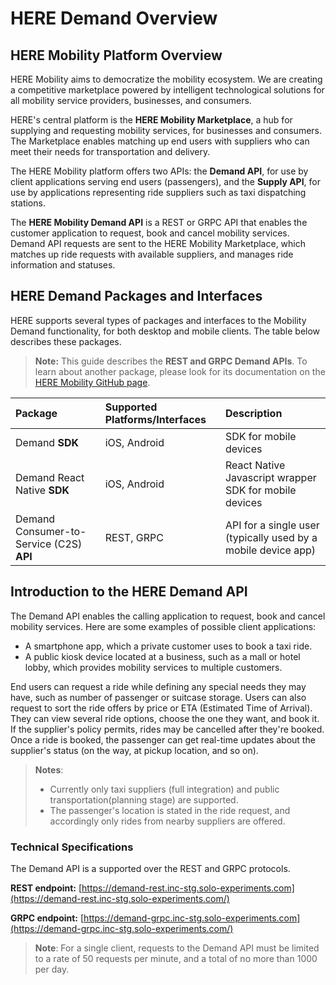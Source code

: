 # HERE Demand Overview #

## HERE Mobility Platform Overview ##

HERE Mobility aims to democratize the mobility ecosystem. We are creating a competitive marketplace powered by intelligent technological solutions for all mobility service providers, businesses, and consumers.

HERE's central platform is the **HERE Mobility Marketplace**, a hub for supplying and requesting mobility services, for businesses and consumers. The Marketplace enables matching up end users with suppliers who can meet their needs for transportation and delivery.

The HERE Mobility platform offers two APIs: the **Demand API**, for use by client applications serving end users (passengers), and the **Supply API**, for use by applications representing ride suppliers such as taxi dispatching stations.

The **HERE Mobility Demand API** is a REST or GRPC API that enables the customer application to request, book and cancel mobility services. Demand API requests are sent to the HERE Mobility Marketplace, which
matches up ride requests with available suppliers, and manages ride information and statuses.

## HERE Demand Packages and Interfaces ##

HERE supports several types of packages and interfaces to the Mobility Demand functionality, for both desktop and mobile clients. The table below describes these packages.

>**Note:** This guide describes the **REST and GRPC Demand APIs**. To learn about another package, please look for its documentation on the [HERE Mobility GitHub page](https://github.com/Developers-Here-Mobility).

Package | Supported Platforms/Interfaces | Description
:--------|:----------------------------|:------------
Demand **SDK** | iOS, Android | SDK for mobile devices
Demand React Native **SDK** | iOS, Android | React Native Javascript wrapper SDK for mobile devices
Demand Consumer-to-Service (C2S) **API** | REST, GRPC | API for a single user (typically used by a mobile device app)

## Introduction to the HERE Demand API ## 

The Demand API enables the calling application to request, book and cancel mobility services. Here are some examples of possible client applications:

-   A smartphone app, which a private customer uses to book a taxi ride.
-   A public kiosk device located at a business, such as a mall or hotel lobby, which provides mobility services to multiple customers.

End users can request a ride while defining any special needs they may have, such as number of passenger or suitcase storage. Users can also request to sort the ride offers by price or ETA (Estimated Time of
Arrival). They can view several ride options, choose the one they want, and book it. If the supplier's policy permits, rides may be cancelled after they're booked. Once a ride is booked, the passenger can get real-time updates about the supplier's status (on the way, at pickup location, and so on).

>**Notes**:
>-   Currently only taxi suppliers (full integration) and public transportation(planning stage) are supported.
>-   The passenger's location is stated in the ride request, and accordingly only rides from nearby suppliers are offered.

### Technical Specifications ###

The Demand API is a supported over the REST and GRPC protocols.

**REST endpoint:** [https://demand-rest.inc-stg.solo-experiments.com](https://demand-rest.inc-stg.solo-experiments.com/)

**GRPC endpoint:** [https://demand-grpc.inc-stg.solo-experiments.com](https://demand-grpc.inc-stg.solo-experiments.com/)

>**Note**: For a single client, requests to the Demand API must be limited to a rate of 50 requests per minute, and a total of no more than 1000 per day.


